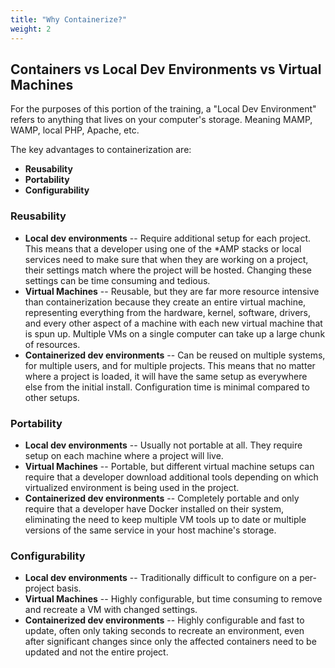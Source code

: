 ```yaml
---
title: "Why Containerize?"
weight: 2
---
```


## Containers vs Local Dev Environments vs Virtual Machines

For the purposes of this portion of the training, a "Local Dev Environment" refers to anything that lives on your computer's storage. Meaning MAMP, WAMP, local PHP, Apache, etc.

The key advantages to containerization are:

* **Reusability**
* **Portability**
* **Configurability**

### Reusability

* **Local dev environments** -- Require additional setup for each project. This means that a developer using one of the *AMP stacks or local services need to make sure that when they are working on a project, their settings match where the project will be hosted. Changing these settings can be time consuming and tedious.
* **Virtual Machines** -- Reusable, but they are far more resource intensive than containerization because they create an entire virtual machine, representing everything from the hardware, kernel, software, drivers, and every other aspect of a machine with each new virtual machine that is spun up. Multiple VMs on a single computer can take up a large chunk of resources.
* **Containerized dev environments** -- Can be reused on multiple systems, for multiple users, and for multiple projects. This means that no matter where a project is loaded, it will have the same setup as everywhere else from the initial install. Configuration time is minimal compared to other setups.

### Portability

* **Local dev environments** -- Usually not portable at all. They require setup on each machine where a project will live.
* **Virtual Machines** -- Portable, but different virtual machine setups can require that a developer download additional tools depending on which virtualized environment is being used in the project.
* **Containerized dev environments** -- Completely portable and only require that a developer have Docker installed on their system, eliminating the need to keep multiple VM tools up to date or multiple versions of the same service in your host machine's storage.

### Configurability

* **Local dev environments** -- Traditionally difficult to configure on a per-project basis.
* **Virtual Machines** -- Highly configurable, but time consuming to remove and recreate a VM with changed settings.
* **Containerized dev environments** -- Highly configurable and fast to update, often only taking seconds to recreate an environment, even after significant changes since only the affected containers need to be updated and not the entire project.

